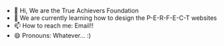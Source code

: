 - 👋 Hi, We are the True Achievers Foundation
- 🌱 We are currently learning how to design the P-E-R-F-E-C-T websites
- 📫 How to reach me: Email!!
- 😄 Pronouns: Whatever... :)

